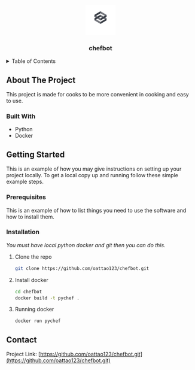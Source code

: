 <!-- PROJECT LOGO -->
<br />
<div align="center">
  <a href="https://github.com/oattao123/chefbot.git">
    <img src="image/logo_1.png" alt="Logo" width="80" height="80">
  </a>

  <h3 align="center">chefbot</h3>

  </p>
</div>



<!-- TABLE OF CONTENTS -->
<details>
  <summary>Table of Contents</summary>
  <ol>
    <li>
      <a href="#about-the-project">About The Project</a>
      <ul>
        <li><a href="#built-with">Built With</a></li>
      </ul>
    </li>
    <li>
      <a href="#getting-started">Getting Started</a>
      <ul>
        <li><a href="#installation">Installation</a></li>
      </ul>
    </li>
    <li><a href="#contact">Contact</a></li>

  </ol>
</details>



<!-- ABOUT THE PROJECT -->
## About The Project

This project is made for cooks to be more convenient in cooking and easy to use.

<!-- Built With -->
### Built With

* Python
* Docker

<!-- GETTING STARTED -->
## Getting Started

This is an example of how you may give instructions on setting up your project locally.
To get a local copy up and running follow these simple example steps.

### Prerequisites

This is an example of how to list things you need to use the software and how to install them.


### Installation

_You must have local python  docker and  git then you can do this._

1. Clone the repo
   ```sh
   git clone https://github.com/oattao123/chefbot.git
   ```
2. Install docker 
   ```sh
   cd chefbot
   docker build -t pychef .
   ```
3. Running docker
   ```sh
   docker run pychef
   ```


<!-- CONTACT -->
## Contact

Project Link: [https://github.com/oattao123/chefbot.git](https://github.com/oattao123/chefbot.git)






